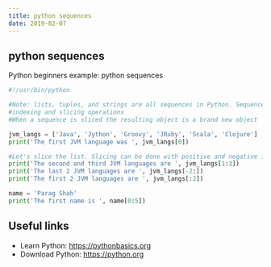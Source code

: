 ```yaml
---
title: python sequences
date: 2019-02-07
---
```


## python sequences

Python beginners example: python sequences

```python
#!/usr/bin/python

#Note: lists, tuples, and strings are all sequences in Python. Sequences allow 
#indexing and slicing operations
#When a sequence is sliced the resulting object is a brand new object

jvm_langs = ['Java', 'Jython', 'Groovy', 'JRuby', 'Scala', 'Clojure']
print('The first JVM language was ', jvm_langs[0])

#Let's slice the list. Slicing can be done with positive and negative indexes
print('The second and third JVM languages are ', jvm_langs[1:3])
print('The last 2 JVM languages are ', jvm_langs[-2:])
print('The first 2 JVM languages are ', jvm_langs[:2])

name = 'Parag Shah'
print('The first name is ', name[0:5])


```

## Useful links

- Learn Python: https://pythonbasics.org
- Download Python: https://python.org

